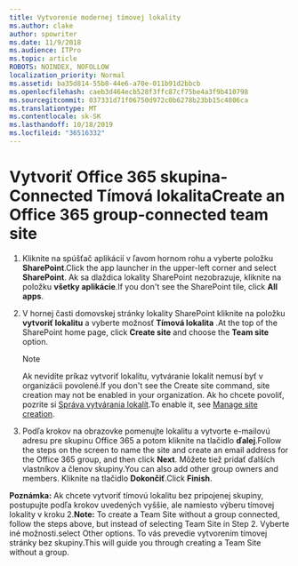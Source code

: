 ```yaml
---
title: Vytvorenie modernej tímovej lokality
ms.author: clake
author: spowriter
ms.date: 11/9/2018
ms.audience: ITPro
ms.topic: article
ROBOTS: NOINDEX, NOFOLLOW
localization_priority: Normal
ms.assetid: ba35d814-55b8-44e6-a70e-011b91d2bbcb
ms.openlocfilehash: caeb3d464ecb528f3ffc87cf75be4a3f9b410798
ms.sourcegitcommit: 037331d71f06750d972c0b6278b23bb15c4806ca
ms.translationtype: MT
ms.contentlocale: sk-SK
ms.lasthandoff: 10/18/2019
ms.locfileid: "36516332"
---
```

# <a name="create-an-office-365-group-connected-team-site"></a><span data-ttu-id="a7466-102">Vytvoriť Office 365 skupina-Connected Tímová lokalita</span><span class="sxs-lookup"><span data-stu-id="a7466-102">Create an Office 365 group-connected team site</span></span>

1. <span data-ttu-id="a7466-103">Kliknite na spúšťač aplikácií v ľavom hornom rohu a vyberte položku **SharePoint**.</span><span class="sxs-lookup"><span data-stu-id="a7466-103">Click the app launcher in the upper-left corner and select **SharePoint**.</span></span> <span data-ttu-id="a7466-104">Ak sa dlaždica lokality SharePoint nezobrazuje, kliknite na položku **všetky aplikácie**.</span><span class="sxs-lookup"><span data-stu-id="a7466-104">If you don't see the SharePoint tile, click **All apps**.</span></span>
    
2. <span data-ttu-id="a7466-105">V hornej časti domovskej stránky lokality SharePoint kliknite na položku **vytvoriť lokalitu** a vyberte možnosť **Tímová lokalita** .</span><span class="sxs-lookup"><span data-stu-id="a7466-105">At the top of the SharePoint home page, click **Create site** and choose the **Team site** option.</span></span> 
    
    > [!NOTE]
    > <span data-ttu-id="a7466-106">Ak nevidíte príkaz vytvoriť lokalitu, vytváranie lokalít nemusí byť v organizácii povolené.</span><span class="sxs-lookup"><span data-stu-id="a7466-106">If you don't see the Create site command, site creation may not be enabled in your organization.</span></span> <span data-ttu-id="a7466-107">Ak ho chcete povoliť, pozrite si [Správa vytvárania lokalít](https://go.microsoft.com/fwlink/?linkid=2009644).</span><span class="sxs-lookup"><span data-stu-id="a7466-107">To enable it, see [Manage site creation](https://go.microsoft.com/fwlink/?linkid=2009644).</span></span> 
  
3. <span data-ttu-id="a7466-108">Podľa krokov na obrazovke pomenujte lokalitu a vytvorte e-mailovú adresu pre skupinu Office 365 a potom kliknite na tlačidlo **ďalej**.</span><span class="sxs-lookup"><span data-stu-id="a7466-108">Follow the steps on the screen to name the site and create an email address for the Office 365 group, and then click **Next**.</span></span> <span data-ttu-id="a7466-109">Môžete tiež pridať ďalších vlastníkov a členov skupiny.</span><span class="sxs-lookup"><span data-stu-id="a7466-109">You can also add other group owners and members.</span></span> <span data-ttu-id="a7466-110">Kliknite na tlačidlo **Dokončiť**.</span><span class="sxs-lookup"><span data-stu-id="a7466-110">Click **Finish**.</span></span>
  
 <span data-ttu-id="a7466-111">**Poznámka:** Ak chcete vytvoriť tímovú lokalitu bez pripojenej skupiny, postupujte podľa krokov uvedených vyššie, ale namiesto výberu tímovej lokality v kroku 2.</span><span class="sxs-lookup"><span data-stu-id="a7466-111">**Note:** To create a Team Site without a group connected, follow the steps above, but instead of selecting Team Site in Step 2.</span></span> <span data-ttu-id="a7466-112">Vyberte iné možnosti.</span><span class="sxs-lookup"><span data-stu-id="a7466-112">select Other options.</span></span> <span data-ttu-id="a7466-113">To vás prevedie vytvorením tímovej stránky bez skupiny.</span><span class="sxs-lookup"><span data-stu-id="a7466-113">This will guide you through creating a Team Site without a group.</span></span> 
    

